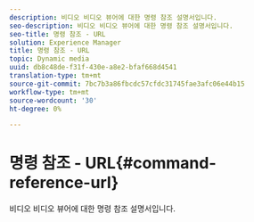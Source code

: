```yaml
---
description: 비디오 비디오 뷰어에 대한 명령 참조 설명서입니다.
seo-description: 비디오 비디오 뷰어에 대한 명령 참조 설명서입니다.
seo-title: 명령 참조 - URL
solution: Experience Manager
title: 명령 참조 - URL
topic: Dynamic media
uuid: db8c48de-f31f-430e-a8e2-bfaf668d4541
translation-type: tm+mt
source-git-commit: 7bc7b3a86fbcdc57cfdc31745fae3afc06e44b15
workflow-type: tm+mt
source-wordcount: '30'
ht-degree: 0%

---
```



# 명령 참조 - URL{#command-reference-url}

비디오 비디오 뷰어에 대한 명령 참조 설명서입니다.


